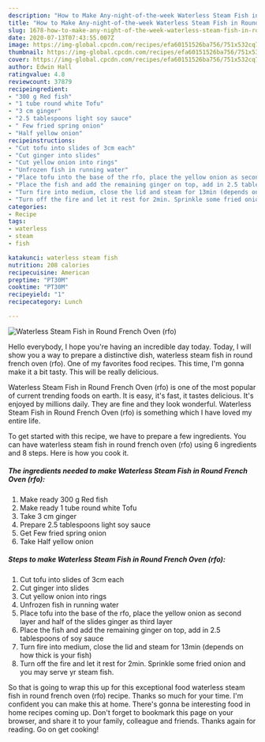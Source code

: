 ```yaml
---
description: "How to Make Any-night-of-the-week Waterless Steam Fish in Round French Oven (rfo)"
title: "How to Make Any-night-of-the-week Waterless Steam Fish in Round French Oven (rfo)"
slug: 1678-how-to-make-any-night-of-the-week-waterless-steam-fish-in-round-french-oven-rfo
date: 2020-07-13T07:43:55.007Z
image: https://img-global.cpcdn.com/recipes/efa60151526ba756/751x532cq70/waterless-steam-fish-in-round-french-oven-rfo-recipe-main-photo.jpg
thumbnail: https://img-global.cpcdn.com/recipes/efa60151526ba756/751x532cq70/waterless-steam-fish-in-round-french-oven-rfo-recipe-main-photo.jpg
cover: https://img-global.cpcdn.com/recipes/efa60151526ba756/751x532cq70/waterless-steam-fish-in-round-french-oven-rfo-recipe-main-photo.jpg
author: Edwin Hall
ratingvalue: 4.8
reviewcount: 37879
recipeingredient:
- "300 g Red fish"
- "1 tube round white Tofu"
- "3 cm ginger"
- "2.5 tablespoons light soy sauce"
- " Few fried spring onion"
- "Half yellow onion"
recipeinstructions:
- "Cut tofu into slides of 3cm each"
- "Cut ginger into slides"
- "Cut yellow onion into rings"
- "Unfrozen fish in running water"
- "Place tofu into the base of the rfo, place the yellow onion as second layer and half of the slides ginger as third layer"
- "Place the fish and add the remaining ginger on top, add in 2.5 tablespoons of soy sauce"
- "Turn fire into medium, close the lid and steam for 13min (depends on how thick is your fish)"
- "Turn off the fire and let it rest for 2min. Sprinkle some fried onion and you may serve yr steam fish."
categories:
- Recipe
tags:
- waterless
- steam
- fish

katakunci: waterless steam fish 
nutrition: 208 calories
recipecuisine: American
preptime: "PT30M"
cooktime: "PT30M"
recipeyield: "1"
recipecategory: Lunch

---
```



![Waterless Steam Fish in Round French Oven (rfo)](https://img-global.cpcdn.com/recipes/efa60151526ba756/751x532cq70/waterless-steam-fish-in-round-french-oven-rfo-recipe-main-photo.jpg)

Hello everybody, I hope you're having an incredible day today. Today, I will show you a way to prepare a distinctive dish, waterless steam fish in round french oven (rfo). One of my favorites food recipes. This time, I'm gonna make it a bit tasty. This will be really delicious.

Waterless Steam Fish in Round French Oven (rfo) is one of the most popular of current trending foods on earth. It is easy, it's fast, it tastes delicious. It's enjoyed by millions daily. They are fine and they look wonderful. Waterless Steam Fish in Round French Oven (rfo) is something which I have loved my entire life.




To get started with this recipe, we have to prepare a few ingredients. You can have waterless steam fish in round french oven (rfo) using 6 ingredients and 8 steps. Here is how you cook it.

<!--inarticleads1-->

##### The ingredients needed to make Waterless Steam Fish in Round French Oven (rfo):

1. Make ready 300 g Red fish
1. Make ready 1 tube round white Tofu
1. Take 3 cm ginger
1. Prepare 2.5 tablespoons light soy sauce
1. Get  Few fried spring onion
1. Take Half yellow onion




<!--inarticleads2-->

##### Steps to make Waterless Steam Fish in Round French Oven (rfo):

1. Cut tofu into slides of 3cm each
1. Cut ginger into slides
1. Cut yellow onion into rings
1. Unfrozen fish in running water
1. Place tofu into the base of the rfo, place the yellow onion as second layer and half of the slides ginger as third layer
1. Place the fish and add the remaining ginger on top, add in 2.5 tablespoons of soy sauce
1. Turn fire into medium, close the lid and steam for 13min (depends on how thick is your fish)
1. Turn off the fire and let it rest for 2min. Sprinkle some fried onion and you may serve yr steam fish.




So that is going to wrap this up for this exceptional food waterless steam fish in round french oven (rfo) recipe. Thanks so much for your time. I'm confident you can make this at home. There's gonna be interesting food in home recipes coming up. Don't forget to bookmark this page on your browser, and share it to your family, colleague and friends. Thanks again for reading. Go on get cooking!
